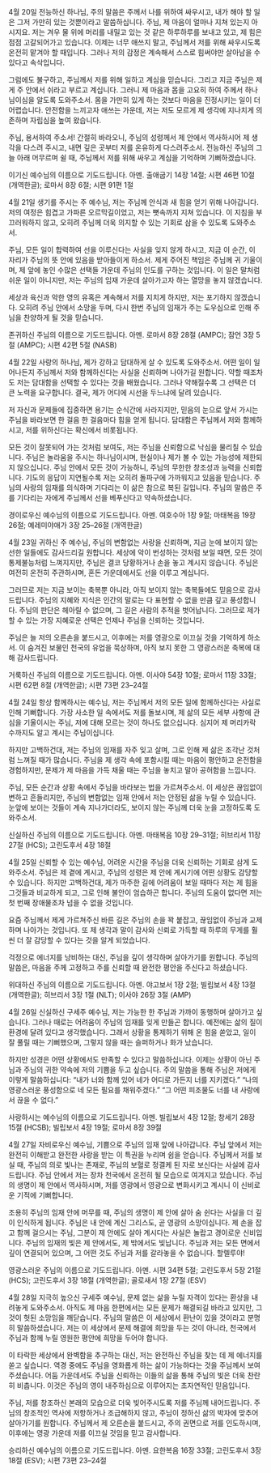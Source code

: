 
4월 20일
전능하신 하나님,
주의 말씀은 주께서 나를 위하여 싸우시고,
내가 해야 할 일은 그저 가만히 있는 것뿐이라고 말씀하십니다.
주님,
제 마음이 얼마나 지쳐 있는지 아시지요.
저는 겨우 물 위에 머리를 내밀고 있는 것 같은 하루하루를 보내고 있고,
제 힘은 점점 고갈되어가고 있습니다.
이제는 너무 애쓰지 말고,
주님께서 저를 위해 싸우시도록 온전히 맡겨야 할 때입니다.
그러나 저의 감정은 계속해서 스스로 힘써야만 살아남을 수 있다고 속삭입니다.


그럼에도 불구하고,
주님께서 저를 위해 일하고 계심을 믿습니다.
그리고 지금 주님은 제게 주 안에서 쉬라고 부르고 계십니다.
그러니 제 마음과 몸을 고요히 하여 주께서 하나님이심을 알도록 도와주소서.
몸을 가만히 있게 하는 것보다 마음을 진정시키는 일이 더 어렵습니다.
안전함을 느끼고자 애쓰는 가운데,
저는 저도 모르게 제 생각에 지나치게 의존하며 자립심을 높여 왔습니다.


주님,
용서하여 주소서! 간절히 바라오니,
주님의 성령께서 제 안에서 역사하시어 제 생각을 다스려 주시고,
내면 깊은 곳부터 저를 온유하게 다스려주소서.
전능하신 주님의 그늘 아래 머무르며 쉴 때,
주님께서 저를 위해 싸우고 계심을 기억하며 기뻐하겠습니다.

이기신 예수님의 이름으로 기도드립니다.
아멘.
출애굽기 14장 14절; 시편 46편 10절 (개역한글); 로마서 8장 6절; 시편 91편 1절

4월 21일
생기를 주시는 주 예수님,
저는 주님께 안식과 새 힘을 얻기 위해 나아갑니다.
저의 여정은 힘겹고 가파른 오르막길이었고,
저는 뼛속까지 지쳐 있습니다.
이 지침을 부끄러워하지 않고,
오히려 주님께 더욱 의지할 수 있는 기회로 삼을 수 있도록 도와주소서.

주님,
모든 일이 합력하여 선을 이루신다는 사실을 잊지 않게 하시고,
지금 이 순간,
이 자리가 주님의 뜻 안에 있음을 받아들이게 하소서.
제게 주어진 책임은 주님께 귀 기울이며,
제 앞에 놓인 수많은 선택들 가운데 주님의 인도를 구하는 것입니다.
이 일은 말처럼 쉬운 일이 아니지만,
저는 주님의 임재 가운데 살아가고자 하는 열망을 놓지 않겠습니다.


세상과 육신과 악한 영의 유혹은 계속해서 저를 지치게 하지만,
저는 포기하지 않겠습니다.
오히려 주님 안에서 소망을 두며,
다시 한번 주님의 임재가 주는 도우심으로 인해 주님을 찬양하게 될 것을 믿습니다.

존귀하신 주님의 이름으로 기도드립니다.
아멘.
로마서 8장 28절 (AMPC); 잠언 3장 5절 (AMPC); 시편 42편 5절 (NASB)

4월 22일
사랑의 하나님,
제가 강하고 담대하게 살 수 있도록 도와주소서.
어떤 일이 일어나든지 주님께서 저와 함께하신다는 사실을 신뢰하며 나아가길 원합니다.
약할 때조차도 저는 담대함을 선택할 수 있다는 것을 배웠습니다.
그러나 약해질수록 그 선택은 더 큰 노력을 요구합니다.
결국,
제가 어디에 시선을 두느냐에 달려 있습니다.


저 자신과 문제들에 집중하면 용기는 순식간에 사라지지만,
믿음의 눈으로 앞서 가시는 주님을 바라보면 한 걸음 한 걸음마다 힘을 얻게 됩니다.
담대함은 주님께서 저와 함께하시고,
저를 위하신다는 확신에서 비롯됩니다.

모든 것이 잘못되어 가는 것처럼 보여도,
저는 주님을 신뢰함으로 낙심을 물리칠 수 있습니다.
주님은 놀라움을 주시는 하나님이시며,
현실이나 제가 볼 수 있는 가능성에 제한되지 않으십니다.
주님 안에서 모든 것이 가능하니,
주님의 무한한 창조성과 능력을 신뢰합니다.
기도의 응답이 지연될수록 저는 오히려 돌파구에 가까워지고 있음을 믿습니다.
주님의 사랑의 임재를 의식하며 기다리는 이 삶은 참으로 복된 길입니다.
주님의 말씀은 주를 기다리는 자에게 주님께서 선을 베푸신다고 약속하셨습니다.

경이로우신 예수님의 이름으로 기도드립니다.
아멘.
여호수아 1장 9절; 마태복음 19장 26절; 예레미야애가 3장 25–26절 (개역한글)

4월 23일
귀하신 주 예수님,
주님의 변함없는 사랑을 신뢰하며,
지금 눈에 보이지 않는 선한 일들에도 감사드리길 원합니다.
세상에 악이 번성하는 것처럼 보일 때면,
모든 것이 통제불능처럼 느껴지지만,
주님은 결코 당황하거나 손을 놓고 계시지 않습니다.
주님은 여전히 온전히 주관하시며,
혼돈 가운데에서도 선을 이루고 계십니다.

그러므로 저는 지금 보이는 축복뿐 아니라,
아직 보이지 않는 축복들에도 믿음으로 감사드립니다.
주님의 지혜와 지식은 인간의 말로는 다 표현할 수 없을 만큼 깊고 풍성합니다.
주님의 판단은 헤아릴 수 없으며,
그 길은 사람의 추적을 벗어납니다.
그러므로 제가 할 수 있는 가장 지혜로운 선택은 언제나 주님을 신뢰하는 것입니다.

주님은 늘 저의 오른손을 붙드시고,
이후에는 저를 영광으로 이끄실 것을 기억하게 하소서.
이 숨겨진 보물인 천국의 유업을 묵상하며,
아직 보지 못한 그 영광스러운 축복에 대해 감사드립니다.

거룩하신 주님의 이름으로 기도드립니다.
아멘.
이사야 54장 10절; 로마서 11장 33절; 시편 62편 8절 (개역한글); 시편 73편 23–24절

4월 24일
항상 함께하시는 예수님,
저는 주님께서 저의 모든 일에 함께하신다는 사실로 인해 기뻐합니다.
가장 사소한 일 속에서도 저를 돌보시며,
제 삶의 모든 세부 사항에 관심을 기울이시는 주님,
저에 대해 모르는 것이 하나도 없으십니다.
심지어 제 머리카락 수까지도 알고 계시는 주님이십니다.

하지만 고백하건대,
저는 주님의 임재를 자주 잊고 살며,
그로 인해 제 삶은 조각난 것처럼 느껴질 때가 많습니다.
주님을 제 생각 속에 포함시킬 때는 마음이 평안하고 온전함을 경험하지만,
문제가 제 마음을 가득 채울 때는 주님을 놓치고 말아 공허함을 느낍니다.

주님,
모든 순간과 상황 속에서 주님을 바라보는 법을 가르쳐주소서.
이 세상은 끊임없이 변하고 흔들리지만,
주님의 변함없는 임재 안에서 저는 안정된 삶을 누릴 수 있습니다.
눈앞에 보이는 것들이 계속 지나가더라도,
보이지 않는 주님께 더욱 눈을 고정하도록 도와주소서.

신실하신 주님의 이름으로 기도드립니다.
아멘.
마태복음 10장 29–31절; 히브리서 11장 27절 (HCS); 고린도후서 4장 18절

4월 25일
신뢰할 수 있는 예수님,
어려운 시간을 주님을 더욱 신뢰하는 기회로 삼게 도와주소서.
주님은 제 곁에 계시고,
주님의 성령은 제 안에 계시기에 어떤 상황도 감당할 수 있습니다.
하지만 고백하건대,
제가 마주한 길에 어려움이 보일 때마다 저는 제 힘을 그것들과 비교하게 되고,
그로 인해 불안이 엄습하곤 합니다.
주님의 도움이 없다면 저는 첫 번째 장애물조차 넘을 수 없을 것입니다.

요즘 주님께서 제게 가르쳐주신 바른 길은 주님의 손을 꽉 붙잡고,
끊임없이 주님과 교제하며 나아가는 것입니다.
또 제 생각과 말이 감사와 신뢰로 가득할 때 하루의 무게를 훨씬 더 잘 감당할 수 있다는 것을 알게 되었습니다.

걱정으로 에너지를 낭비하는 대신,
주님을 깊이 생각하며 살아가기를 원합니다.
주님의 말씀은,
마음을 주께 고정하고 주를 신뢰할 때 완전한 평안을 주신다고 하셨습니다.

위대하신 주님의 이름으로 기도드립니다.
아멘.
야고보서 1장 2절; 빌립보서 4장 13절 (개역한글); 히브리서 3장 1절 (NLT); 이사야 26장 3절 (AMP)

4월 26일
신실하신 구세주 예수님,
저는 가능한 한 주님과 가까이 동행하며 살아가고 싶습니다.
그러나 때로는 어려움이 주님의 임재를 잊게 만들곤 합니다.
예전에는 삶의 질이 환경에 달려 있다고 생각했습니다.
그래서 상황을 통제하기 위해 온 힘을 쏟았고,
일이 잘 풀릴 때는 기뻐했으며,
그렇지 않을 때는 슬퍼하거나 화가 났습니다.

하지만 성경은 어떤 상황에서도 만족할 수 있다고 말씀하십니다.
이제는 상황이 아닌 주님과 주님의 귀한 약속에 저의 기쁨을 두고 싶습니다.
주의 말씀을 통해 주님은 저에게 이렇게 말씀하십니다:
“내가 너와 함께 있어 네가 어디로 가든지 너를 지키겠다.”
“나의 영광스러운 풍성함으로 네 모든 필요를 채워주겠다.”
“그 어떤 피조물도 너를 내 사랑에서 끊을 수 없다.”

사랑하시는 예수님의 이름으로 기도드립니다.
아멘.
빌립보서 4장 12절; 창세기 28장 15절 (HCSB); 빌립보서 4장 19절; 로마서 8장 39절

4월 27일
자비로우신 예수님,
기쁨으로 주님의 임재 앞에 나아갑니다.
주님 앞에서 저는 완전히 이해받고 완전한 사랑을 받는 이 특권을 누리며 쉼을 얻습니다.
주님께서 저를 보실 때,
주님의 의로 빛나는 존재로,
주님의 보혈로 정결케 된 자로 보신다는 사실에 감사드립니다.
주님 안에서 저는 장차 천국에서 온전히 될 모습으로 여겨지고 있습니다.
주님의 생명이 제 안에서 역사하시며,
저를 영광에서 영광으로 변화시키고 계시니 이 신비로운 기적에 기뻐합니다.

조용히 주님의 임재 안에 머무를 때,
주님의 생명이 제 안에 살아 숨 쉰다는 사실을 더 깊이 인식하게 됩니다.
주님은 내 안에 계신 그리스도,
곧 영광의 소망이십니다.
제 손을 잡고 함께 걸으시는 주님,
그분이 제 안에도 살아 계시다는 사실은 놀랍고 경이로운 신비입니다.
주님의 임재의 빛은 제 안에서도,
제 밖에서도 빛납니다.
주님과 저는 모든 면에서 깊이 연결되어 있으며,
그 어떤 것도 주님과 저를 갈라놓을 수 없습니다.
할렐루야!

영광스러운 주님의 이름으로 기도드립니다.
아멘.
시편 34편 5절; 고린도후서 5장 21절 (HCS); 고린도후서 3장 18절 (개역한글); 골로새서 1장 27절 (ESV)

4월 28일
지극히 높으신 구세주 예수님,
문제 없는 삶을 누릴 자격이 있다는 환상을 내려놓게 도와주소서.
아직도 제 마음 한편에서는 모든 문제가 해결되길 바라고 있지만,
그것이 헛된 소망임을 깨닫습니다.
주님의 말씀은 이 세상에서 환난이 있을 것이라고 분명히 말씀하셨습니다.
저는 이 세상에서 문제 해결에 희망을 두는 것이 아니라,
천국에서 주님과 함께 누릴 영원한 평안에 희망을 두어야 합니다.

이 타락한 세상에서 완벽함을 추구하는 대신,
저는 완전하신 주님을 찾는 데 제 에너지를 쏟고 싶습니다.
역경 중에도 주님을 영화롭게 하는 삶이 가능하다는 것을 주님께서 보여주셨습니다.
어둠 가운데서도 주님을 신뢰하는 이들의 삶을 통해 주님의 빛은 더욱 찬란히 비춥니다.
이것은 주님의 영이 내주하심으로 이루어지는 초자연적인 믿음입니다.

주님,
저를 창조하신 본래의 모습으로 더욱 빚어주시도록 저를 주님께 내어드립니다.
주님의 창조적인 역사에 저항하거나 조급해하지 않고,
주님이 정하신 삶의 박자에 맞추어 살아가기를 원합니다.
주님께서 제 오른손을 붙드시고,
주의 권면으로 저를 인도하시며,
이후에는 영광 가운데 저를 이끄실 것임을 믿고 감사합니다.

승리하신 예수님의 이름으로 기도드립니다.
아멘.
요한복음 16장 33절; 고린도후서 3장 18절 (ESV); 시편 73편 23–24절